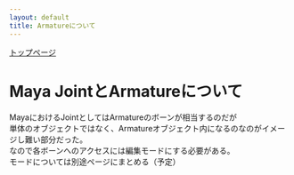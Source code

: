 ```yaml
---
layout: default
title: Armatureについて
---
```

[トップページ](index.md)

# Maya JointとArmatureについて


MayaにおけるJointとしてはArmatureのボーンが相当するのだが  
単体のオブジェクトではなく、Armatureオブジェクト内になるのなのがイメージし難い部分だった。  
なので各ボーンへのアクセスには編集モードにする必要がある。  
モードについては別途ページにまとめる（予定）  
